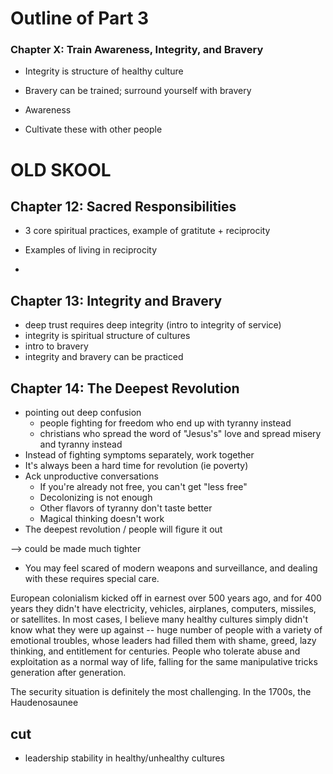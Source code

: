 # Outline of Part 3

### Chapter X: Train Awareness, Integrity, and Bravery

* Integrity is structure of healthy culture

* Bravery can be trained; surround yourself with bravery

* Awareness

* Cultivate these with other people

















# OLD SKOOL

## Chapter 12: Sacred Responsibilities

* 3 core spiritual practices, example of gratitute + reciprocity

* Examples of living in reciprocity

* 

## Chapter 13: Integrity and Bravery

* deep trust requires deep integrity (intro to integrity of service)
* integrity is spiritual structure of cultures
* intro to bravery
* integrity and bravery can be practiced

## Chapter 14: The Deepest Revolution

* pointing out deep confusion
  * people fighting for freedom who end up with tyranny instead
  * christians who spread the word of "Jesus's" love and spread misery and tyranny instead
* Instead of fighting symptoms separately, work together
* It's always been a hard time for revolution (ie poverty)
* Ack unproductive conversations
  * If you're already not free, you can't get "less free"
  * Decolonizing is not enough
  * Other flavors of tyranny don't taste better
  * Magical thinking doesn't work
* The deepest revolution / people will figure it out

--> could be made much tighter

* You may feel scared of modern weapons and surveillance, and dealing with these requires special care.

European colonialism kicked off in earnest over 500 years ago, and for 400 years they didn't have electricity, vehicles, airplanes, computers, missiles, or satellites. In most cases, I believe many healthy cultures simply didn't know what they were up against -- huge number of people with a variety of emotional troubles, whose leaders had filled them with shame, greed, lazy thinking, and entitlement for centuries. People who tolerate abuse and exploitation as a normal way of life, falling for the same manipulative tricks generation after generation.

The security situation is definitely the most challenging. In the 1700s, the Haudenosaunee 

## cut 

* leadership stability in healthy/unhealthy cultures